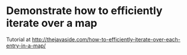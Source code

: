 # Demonstrate how to efficiently iterate over a map

Tutorial at http://thejavaside.com/how-to-efficiently-iterate-over-each-entry-in-a-map/
